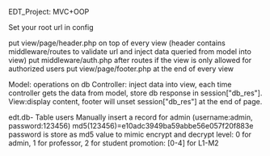 EDT_Project: MVC+OOP


Set your root url in config

put view/page/header.php on top of every view (header contains middleware/routes to validate url 
and inject data queried from model into view)
put middleware/auth.php after routes if the view is only allowed for authorized users
put view/page/footer.php at the end of every view


Model: operations on db
Controller: inject data into view, each time controller gets the data from model, store db response in session["db_res"].
View:display content, footer will unset session["db_res"] at the end of page.


edt.db- Table users
Manually insert a record for admin (username:admin, password:123456)
md5(123456)=e10adc3949ba59abbe56e057f20f883e
password is store as md5 value to mimic encrypt and decrypt
level: 0 for admin, 1 for professor, 2 for student
promotion: [0-4] for L1-M2